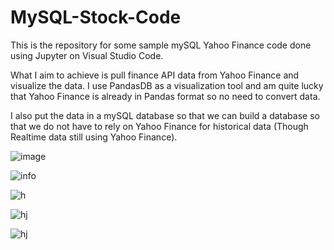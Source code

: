 # MySQL-Stock-Code

This is the repository for some sample mySQL Yahoo Finance code done using Jupyter on Visual Studio Code. 

What I aim to achieve is pull finance API data from Yahoo Finance and visualize the data. I use PandasDB as a visualization tool and am quite lucky that Yahoo Finance is already in Pandas format so no need to convert data. 

I also put the data in a mySQL database so that we can build a database so that we do not have to rely on Yahoo Finance for historical data (Though Realtime data still using Yahoo Finance).

![image](https://user-images.githubusercontent.com/91763642/229315342-aa08b438-8294-4a0b-b912-09e0f8444397.png)

![info](https://user-images.githubusercontent.com/91763642/229315896-b0a52fa1-3aee-4625-8e26-972a7b5e183c.png)

![h](https://user-images.githubusercontent.com/91763642/229333341-4dfe5486-d8d2-43a7-9e6c-21c50346ebc5.png)

![hj](https://user-images.githubusercontent.com/91763642/229375178-340da67a-2b4d-41aa-8916-69a2f3ddc821.png)

![hj](https://user-images.githubusercontent.com/91763642/229375243-851005c2-94fb-4e4f-b057-688c0c1d84ec.png)
